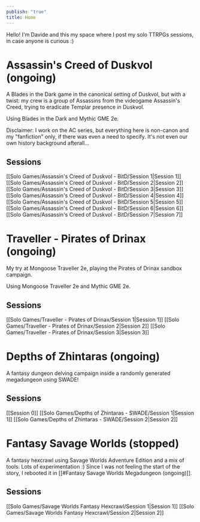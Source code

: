 ```yaml
---
publish: "true"
title: Home
---
```

Hello! 
I'm Davide and this my space where I post my solo TTRPGs sessions, in case anyone is curious :)

# Assassin's Creed of Duskvol (ongoing)
A Blades in the Dark game in the canonical setting of Duskvol, but with a twist: my crew is a group of Assassins from the videogame Assassin's Creed, trying to eradicate Templar presence in Duskvol.

Using Blades in the Dark and Mythic GME 2e.

Disclaimer: I work on the AC series, but everything here is non-canon and my "fanfiction" only, if there was even a need to specify. It's not even our own history background afterall...

## Sessions
[[Solo Games/Assassin's Creed of Duskvol - BitD/Session 1|Session 1]]
[[Solo Games/Assassin's Creed of Duskvol - BitD/Session 2|Session 2]]
[[Solo Games/Assassin's Creed of Duskvol - BitD/Session 3|Session 3]]
[[Solo Games/Assassin's Creed of Duskvol - BitD/Session 4|Session 4]]
[[Solo Games/Assassin's Creed of Duskvol - BitD/Session 5|Session 5]]
[[Solo Games/Assassin's Creed of Duskvol - BitD/Session 6|Session 6]]
[[Solo Games/Assassin's Creed of Duskvol - BitD/Session 7|Session 7]]

# Traveller - Pirates of Drinax (ongoing)
My try at Mongoose Traveller 2e, playing the Pirates of Drinax sandbox campaign.

Using Mongoose Traveller 2e and Mythic GME 2e.

## Sessions
[[Solo Games/Traveller - Pirates of Drinax/Session 1|Session 1]]
[[Solo Games/Traveller - Pirates of Drinax/Session 2|Session 2]]
[[Solo Games/Traveller - Pirates of Drinax/Session 3|Session 3]]

# Depths of Zhintaras (ongoing)
A fantasy dungeon delving campaign inside a randomly generated megadungeon using SWADE!

## Sessions
[[Session 0]]
[[Solo Games/Depths of Zhintaras - SWADE/Session 1|Session 1]]
[[Solo Games/Depths of Zhintaras - SWADE/Session 2|Session 2]]

# Fantasy Savage Worlds (stopped)
A fantasy hexcrawl using Savage Worlds Adventure Edition and a mix of tools. Lots of experimentation :)
Since I was not feeling the start of the story, I rebooted it in [[#Fantasy Savage Worlds Megadungeon (ongoing)]].

## Sessions
[[Solo Games/Savage Worlds Fantasy Hexcrawl/Session 1|Session 1]]
[[Solo Games/Savage Worlds Fantasy Hexcrawl/Session 2|Session 2]]

